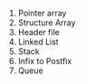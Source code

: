 1. Pointer array
2. Structure Array
3. Header file
4. Linked List
5. Stack
6. Infix to Postfix
7. Queue
